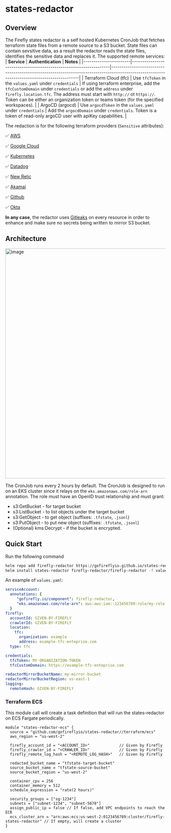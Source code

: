 # states-redactor

## Overview

The Firefly states redactor is a self hosted Kubernetes CronJob that fetches terraform state files from a remote source to a S3 bucket.
State files can contain sevsitive data, as a result the redactor reads the state files, identifies the sensitive data and replaces it.
The supported remote services:
| **Service**           | **Authentication**                                                | **Notes**                                                                                                                                  |
|-----------------------|-------------------------------------------------------------------|--------------------------------------------------------------------------------------------------------------------------------------------|
| Terraform Cloud (tfc) | Use `tfcToken` in the `values.yaml` under `credentials`    | If using terraform enterprise, add the `tfcCustomDomain` under `credentials` or add the `address` under `firefly.location.tfc`. The address must start with `http://` ot `https://`. Token can be either an organization token or teams token (for the specified workspaces). |
| ArgoCD (argocd)       | Use `argocdToken` in the `values.yaml` under `credentials` | Add the `argocdDomain` under `credentials`. Token is a token of read-only argoCD user with apiKey capabilities. |

The redaction is for the following terraform providers (`Sensitive` attributes):

:white_check_mark: [AWS](https://registry.terraform.io/providers/hashicorp/aws)

:white_check_mark: [Google Cloud](https://registry.terraform.io/providers/hashicorp/google)

:white_check_mark: [Kubernetes](https://registry.terraform.io/providers/hashicorp/google)

:white_check_mark: [Datadog](https://registry.terraform.io/providers/DataDog/datadog)

:white_check_mark: [New Relic](https://registry.terraform.io/providers/newrelic/newrelic)

:white_check_mark: [Akamai](https://registry.terraform.io/providers/akamai/akamai)

:white_check_mark: [Github](https://registry.terraform.io/providers/integrations/github)

:white_check_mark: [Okta](https://registry.terraform.io/providers/okta/okta)

**In any case**, the redactor uses [Gitleaks](https://github.com/zricethezav/gitleaks) on every resource in order to enhance and make sure no secrets being written to mirror S3 bucket.

## Architecture
<img width="721" alt="image" src="https://user-images.githubusercontent.com/31516429/205700568-3197fb4e-84ff-45a1-8693-fc82685bba85.png">

The CronJob runs every 2 hours by default. The CronJob is designed to run on an EKS cluster since it relays on the `eks.amazonaws.com/role-arn` annotation. The role must have an OpenID trust relationship and must grant:
* s3:GetBucket - for target bucket
* s3:ListBucket - to list objects under the target bucket
* s3:GetObject - to get object (suffixes: `.tfstate`, `.jsonl`)
* s3:PutObject - to put new object (suffixes: `.tfstate`, `.jsonl`)
* (Optional) kms:Decrypt - if the bucket is encrypted.

## Quick Start

Run the following command
```bash
helm repo add firefly-redactor https://gofireflyio.github.io/states-redactor
helm install states-redactor firefly-redactor/firefly-redactor -f values.yaml --namespace=firefly --create-namespace
```

An example of `values.yaml`:
```yaml
serviceAccount:
  annotations: {
     "gofirefly.io/component": firefly-redactor,
     "eks.amazonaws.com/role-arn": aws:aws:iam::123456789:role/my-role
  }
firefly:
  accountId: GIVEN-BY-FIREFLY
  crawlerId: GIVEN-BY-FIREFLY
  location:
    tfc:
      organization: example
      address: example-tfc-enteprise.com
  type: tfc

credentials:
  tfcToken: MY-ORGANIZATION-TOKEN
  tfcCustomDomain: https://example-tfc-enteprise.com

redactorMirrorBucketName: my-mirror-bucket
redactorMirrorBucketRegion: us-east-1
logging:
  remoteHash: GIVEN-BY-FIREFLY
```

### Terraform ECS

This module call will create a task definition that will run the states-redactor on ECS Fargate periodically.
```
module "states-redactor-ecs" {
  source = "github.com/gofireflyio/states-redactor//terraform/ecs"
  aws_region = "us-west-2"

  firefly_account_id = "<ACCOUNT_ID>"             // Given by Firefly
  firefly_crawler_id = "<CRAWLER_ID>"             // Given by Firefly
  firefly_remote_log_hash = "<REMOTE_LOG_HASH>"   // Given by Firefly

  redacted_bucket_name = "tfstate-target-bucket"
  source_bucket_name = "tfstate-source-bucket"
  source_bucket_region = "us-west-2"

  container_cpu = 256
  container_memory = 512
  schedule_expression = "rate(2 hours)"

  security_groups = ["sg-1234"]
  subnets = ["subnet-1234", "subnet-5678"]
  assign_public_ip = false // If false, add VPC endpoints to reach the ECR
  ecs_cluster_arn = "arn:aws:ecs:us-west-2:0123456789:cluster/firefly-states-redactor" // If empty, will create a cluster
}
```
